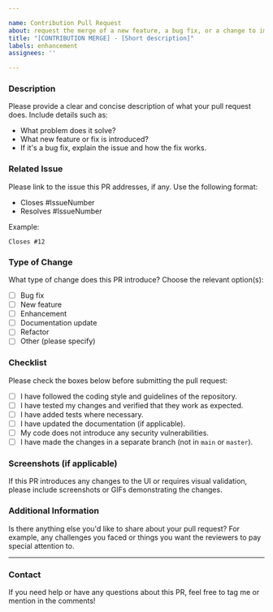 ```yaml
---

name: Contribution Pull Request
about: request the merge of a new feature, a bug fix, or a change to improve the repository.
title: "[CONTRIBUTION MERGE] - [Short description]"
labels: enhancement
assignees: ''

---
```


### Description

Please provide a clear and concise description of what your pull request does. Include details such as:
- What problem does it solve?
- What new feature or fix is introduced?
- If it's a bug fix, explain the issue and how the fix works.

### Related Issue

Please link to the issue this PR addresses, if any. Use the following format:
- Closes #IssueNumber
- Resolves #IssueNumber

Example: 
```
Closes #12
```

### Type of Change

What type of change does this PR introduce? Choose the relevant option(s):
- [ ] Bug fix
- [ ] New feature
- [ ] Enhancement
- [ ] Documentation update
- [ ] Refactor
- [ ] Other (please specify)

### Checklist

Please check the boxes below before submitting the pull request:

- [ ] I have followed the coding style and guidelines of the repository.
- [ ] I have tested my changes and verified that they work as expected.
- [ ] I have added tests where necessary.
- [ ] I have updated the documentation (if applicable).
- [ ] My code does not introduce any security vulnerabilities.
- [ ] I have made the changes in a separate branch (not in `main` or `master`).

### Screenshots (if applicable)

If this PR introduces any changes to the UI or requires visual validation, please include screenshots or GIFs demonstrating the changes.

### Additional Information

Is there anything else you'd like to share about your pull request? For example, any challenges you faced or things you want the reviewers to pay special attention to.

---

### Contact

If you need help or have any questions about this PR, feel free to tag me or mention in the comments!

